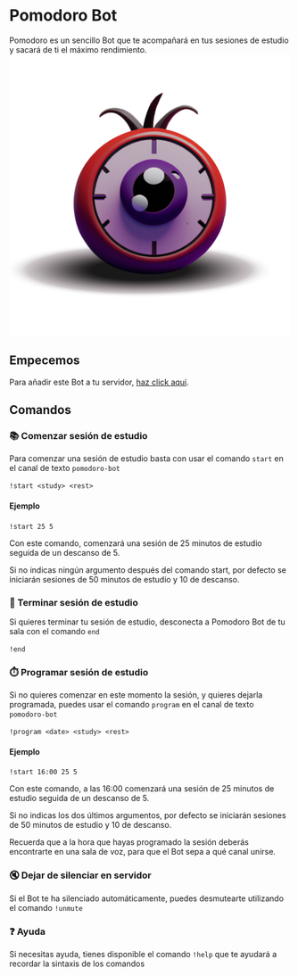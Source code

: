 # Pomodoro Bot
Pomodoro es un sencillo Bot que te acompañará en tus sesiones de estudio y sacará de ti el máximo rendimiento.
![Pomodoro Bot image](src/pomodoro.png)

## Empecemos

Para añadir este Bot a tu servidor, [haz click aquí](https://discord.com/oauth2/authorize?client_id=1000722373336637570&permissions=8&scope=bot).

## Comandos

### :books: Comenzar sesión de estudio

Para comenzar una sesión de estudio basta con usar el comando ```start``` en el canal de texto ```pomodoro-bot```

```!start <study> <rest>```  

#### Ejemplo

```!start 25 5```

Con este comando, comenzará una sesión de 25 minutos de estudio seguida de un descanso de 5.

Si no indicas ningún argumento después del comando start, por defecto se iniciarán sesiones de 50 minutos de estudio y 10 de descanso.

### :lotus_position: Terminar sesión de estudio

Si quieres terminar tu sesión de estudio, desconecta a Pomodoro Bot de tu sala con el comando ```end```

```!end```  

### :stopwatch: Programar sesión de estudio

Si no quieres comenzar en este momento la sesión, y quieres dejarla programada, puedes usar el comando ```program``` en el canal de texto ```pomodoro-bot```

```!program <date> <study> <rest>```  

#### Ejemplo

```!start 16:00 25 5```

Con este comando, a las 16:00 comenzará una sesión de 25 minutos de estudio seguida de un descanso de 5.

Si no indicas los dos últimos argumentos, por defecto se iniciarán sesiones de 50 minutos de estudio y 10 de descanso.

Recuerda que a la hora que hayas programado la sesión deberás encontrarte en una sala de voz, para que el Bot sepa a qué canal unirse.

### :mute: Dejar de silenciar en servidor

Si el Bot te ha silenciado automáticamente, puedes desmutearte utilizando el comando ```!unmute```

### :question: Ayuda

Si necesitas ayuda, tienes disponible el comando ```!help``` que te ayudará a recordar la sintaxis de los comandos
